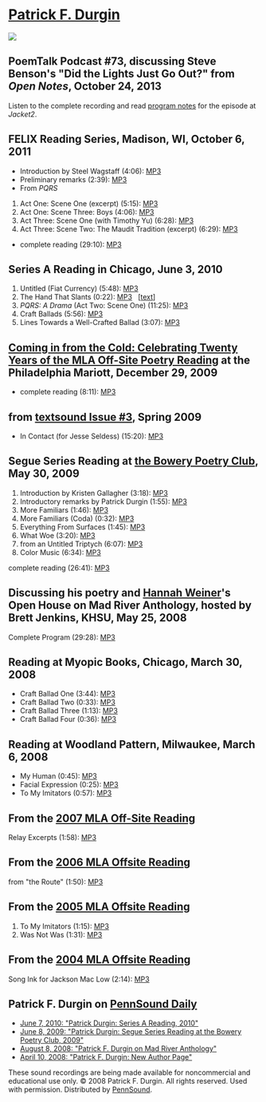 [Patrick F. Durgin](http://epc.buffalo.edu/authors/durgin/)
===========================================================

![](http://media.sas.upenn.edu/pennsound/misc/Images/Durgin-Full.jpg)

PoemTalk Podcast \#73, discussing Steve Benson's "Did the Lights Just Go Out?" from *Open Notes*, October 24, 2013
------------------------------------------------------------------------------------------------------------------

Listen to the complete recording and read [program notes](https://jacket2.org/podcasts/it-over-already-poemtalk-73) for the episode at *Jacket2*.

FELIX Reading Series, Madison, WI, October 6, 2011
--------------------------------------------------

-   Introduction by Steel Wagstaff (4:06): [MP3](http://media.sas.upenn.edu/pennsound/authors/Durgin/Felix-2011/Durgin-Patrick_1_Intro_Felix-Reading-Series_Madison-WI_10-6-11.mp3)
-   Preliminary remarks (2:39): [MP3](http://media.sas.upenn.edu/pennsound/authors/Durgin/Felix-2011/Durgin-Patrick_2_Opening-Comments_Felix-Reading-Series_Madison-WI_10-6-11.mp3)
-   From *PQRS*

1.  Act One: Scene One (excerpt) (5:15): [MP3](http://media.sas.upenn.edu/pennsound/authors/Durgin/Felix-2011/Durgin-Patrick_3_PQRS-Act-1-Scene-1_Felix-Reading-Series_Madison-WI_10-6-11.mp3)
2.  Act One: Scene Three: Boys (4:06): [MP3](http://media.sas.upenn.edu/pennsound/authors/Durgin/Felix-2011/Durgin-Patrick_4_PQRS-Act-1-Scene-3_Felix-Reading-Series_Madison-WI_10-6-11.mp3)
3.  Act Three: Scene One (with Timothy Yu) (6:28): [MP3](http://media.sas.upenn.edu/pennsound/authors/Durgin/Felix-2011/Durgin-Patrick_5_PQRS-Act-3-Scene-1_Felix-Reading-Series_Madison-WI_10-6-11.mp3)
4.  Act Three: Scene Two: The Maudit Tradition (excerpt) (6:29): [MP3](http://media.sas.upenn.edu/pennsound/authors/Durgin/Felix-2011/Durgin-Patrick_6_PQRS-Act-3-Scene-2_Felix-Reading-Series_Madison-WI_10-6-11.mp3)

-   complete reading (29:10): [MP3](http://media.sas.upenn.edu/pennsound/authors/Durgin/Felix-2011/Durgin-Patrick_Felix-Reading-Series_Madison-WI_10-6-11.mp3)

Series A Reading in Chicago, June 3, 2010
-----------------------------------------

1.  Untitled (Fiat Currency) (5:48): [MP3](http://media.sas.upenn.edu/pennsound/authors/Durgin/Series-A_2010/Durgin-Patrick_01_Untitled-Fiat-Currency_Series-A_Chicago_06-03-10.mp3)
2.  The Hand That Slants (0:22): [MP3](http://media.sas.upenn.edu/pennsound/authors/Durgin/Series-A_2010/Durgin-Patrick_02_The-Hand-That-Slants_Series-A_Chicago_06-03-10.mp3)   \[[text](http://poetsgulfcoast.wordpress.com/2010/05/27/the-hand-that-slants-by-patrick-durgin/)\]
3.  *PQRS: A Drama* (Act Two: Scene One) (11:25): [MP3](http://media.sas.upenn.edu/pennsound/authors/Durgin/Series-A_2010/Durgin-Patrick_03_from-PQRS_Series-A_Chicago_06-03-10.mp3)
4.  Craft Ballads (5:56): [MP3](http://media.sas.upenn.edu/pennsound/authors/Durgin/Series-A_2010/Durgin-Patrick_04_Craft-Ballads_Series-A_Chicago_06-03-10.mp3)
5.  Lines Towards a Well-Crafted Ballad (3:07): [MP3](http://media.sas.upenn.edu/pennsound/authors/Durgin/Series-A_2010/Durgin-Patrick_05_Lines-Toward-a-Well-Crafted-Ballad_Series-A_Chicago_06-03-10.mp3)

[Coming in from the Cold: Celebrating Twenty Years of the MLA Off-Site Poetry Reading](http://writing.upenn.edu/pennsound/x/MLA-Offsite.php) at the Philadelphia Mariott, December 29, 2009
-------------------------------------------------------------------------------------------------------------------------------------------------------------------------------------------

-   complete reading (8:11): [MP3](http://media.sas.upenn.edu/pennsound/groups/MLA-Offsite/2009_On-Site-and-Off-Site_Philadelphia/MLA-On-Site-Reading_Mariott_Philadelphia_individual-authors/Durgin-Patrick_09_Complete-Recording_MLA-onsite_Philadelphia-Mariott_12-29-09.mp3)

from [textsound Issue \#3](textsound-3.php), Spring 2009
--------------------------------------------------------

-   In Contact (for Jesse Seldess) (15:20): [MP3](http://media.sas.upenn.edu/pennsound/groups/textsound/3/Durgin-Patrick_07_In-Contact_Textsound_Issue-3_Spring-2009.mp3)

Segue Series Reading at [the Bowery Poetry Club](Segue-BPC.html), May 30, 2009
------------------------------------------------------------------------------

1. Introduction by Kristen Gallagher (3:18):
[MP3](http://media.sas.upenn.edu/pennsound/authors/Durgin/Segue-BPC/Durgin-Patrick_01_Introduction-by-Kristen-Gallagher_Segue-BPC_NYC_05-03-09.mp3)  
2. Introductory remarks by Patrick Durgin (1:55):
[MP3](http://media.sas.upenn.edu/pennsound/authors/Durgin/Segue-BPC/Durgin-Patrick_02_Introductory-remarks_Segue-BPC_NYC_05-03-09.mp3)  
3. More Familiars (1:46):
[MP3](http://media.sas.upenn.edu/pennsound/authors/Durgin/Segue-BPC/Durgin-Patrick_03_More-Familiars_Segue-BPC_NYC_05-03-09.mp3)  
4. More Familiars (Coda) (0:32):
[MP3](http://media.sas.upenn.edu/pennsound/authors/Durgin/Segue-BPC/Durgin-Patrick_04_More-Familiars-Coda_Segue-BPC_NYC_05-03-09.mp3)  
5. Everything From Surfaces (1:45):
[MP3](http://media.sas.upenn.edu/pennsound/authors/Durgin/Segue-BPC/Durgin-Patrick_05_Everything-From-Surfaces_Segue-BPC_NYC_05-03-09.mp3)  
6. What Woe (3:20):
[MP3](http://media.sas.upenn.edu/pennsound/authors/Durgin/Segue-BPC/Durgin-Patrick_06_What-Woe_Segue-BPC_NYC_05-03-09.mp3)  
7. from an Untitled Triptych (6:07):
[MP3](http://media.sas.upenn.edu/pennsound/authors/Durgin/Segue-BPC/Durgin-Patrick_07_from-Untitled-Triptych_Segue-BPC_NYC_05-03-09.mp3)  
8. Color Music (6:34):
[MP3](http://media.sas.upenn.edu/pennsound/authors/Durgin/Segue-BPC/Durgin-Patrick_08_Color-Music_Segue-BPC_NYC_05-03-09.mp3)  
  
complete reading (26:41):
[MP3](http://media.sas.upenn.edu/pennsound/authors/Durgin/Segue-BPC/Durgin-Patrick_Segue-BPC_NYC_05-03-09.mp3)

Discussing his poetry and [Hannah Weiner](http://writing.upenn.edu/pennsound/x/Weiner.html)'s Open House on Mad River Anthology, hosted by Brett Jenkins, KHSU, May 25, 2008
----------------------------------------------------------------------------------------------------------------------------------------------------------------------------

Complete Program (29:28): [MP3](http://media.sas.upenn.edu/pennsound/authors/Durgin/Durgin-Patrick_Mad-River-Anthology_KHSU_5-25-08.mp3)

Reading at Myopic Books, Chicago, March 30, 2008
------------------------------------------------

-   Craft Ballad One (3:44): [MP3](http://media.sas.upenn.edu/pennsound/authors/Durgin/Durgin-Patrick_Craft-Ballad-One_Myopic-Books_March-30-2008.mp3)
-   Craft Ballad Two (0:33): [MP3](http://media.sas.upenn.edu/pennsound/authors/Durgin/Durgin-Patrick_Craft-Ballad-Two_Myopic-Books_March-30-2008.mp3)
-   Craft Ballad Three (1:13): [MP3](http://media.sas.upenn.edu/pennsound/authors/Durgin/Durgin-Patrick_Craft-Ballad-Three_Myopic-Books_March-30-2008.mp3)
-   Craft Ballad Four (0:36): [MP3](http://media.sas.upenn.edu/pennsound/authors/Durgin/Durgin-Patrick_Craft-Ballad-Four_Myopic-Books_March-30-2008.mp3)

Reading at Woodland Pattern, Milwaukee, March 6, 2008
-----------------------------------------------------

-   My Human (0:45): [MP3](http://media.sas.upenn.edu/pennsound/authors/Durgin/Durgin-Patrick_My-Human_Woodland-Pattern_March-6-2008.mp3)
-   Facial Expression (0:25): [MP3](http://media.sas.upenn.edu/pennsound/authors/Durgin/Durgin-Patrick_Facial%20Expression_Woodland%20Pattern_March-6-2008.mp3)
-   To My Imitators (0:57): [MP3](http://media.sas.upenn.edu/pennsound/authors/Durgin/Durgin-Patrick_To-My-Imitators_Woodland-Pattern_March-6-2008.mp3)

From the [2007 MLA Off-Site Reading](http://writing.upenn.edu/pennsound/x/MLA-Offsite-2007.html)
------------------------------------------------------------------------------------------------

Relay Excerpts (1:58): [MP3](http://media.sas.upenn.edu/pennsound/groups/MLA-Offsite-2007/MLA-Offsite-Reading_13_Durgin-Patrick_Relay-Excerpts_Chicago_12-28-07.mp3)

From the [2006 MLA Offsite Reading](http://www.writing.upenn.edu/pennsound/x/MLA-Offsite.html)
----------------------------------------------------------------------------------------------

from "the Route" (1:50): [MP3](http://media.sas.upenn.edu/pennsound/authors/Durgin/Durgin-Patrick_from-The-Route-MLA-2006.mp3)


From the [2005 MLA Offsite Reading](http://writing.upenn.edu/pennsound/x/MLA-Offsite.php#12-28-05)
--------------------------------------------------------------------------------------------------

1.  To My Imitators (1:15): [MP3](http://media.sas.upenn.edu/pennsound/authors/Durgin/Durgin-Patrick_1_To-My-Imitators_MLA_DC_12-28-05.mp3)
2.  Was Not Was (1:31): [MP3](http://media.sas.upenn.edu/pennsound/authors/Durgin/Durgin-Patrick_2_Was-Not-Was_MLA_DC_12-28-05.mp3)

From the [2004 MLA Offsite Reading](http://www.writing.upenn.edu/pennsound/x/MLA-Offsite.html#2004)
---------------------------------------------------------------------------------------------------

Song Ink for Jackson Mac Low (2:14): [MP3](http://media.sas.upenn.edu/pennsound/authors/Durgin/Durgin-Patrick_Song-Ink-MLA-2004.mp3)

Patrick F. Durgin on [PennSound Daily](http://writing.upenn.edu/pennsound/daily)
--------------------------------------------------------------------------------

-   [June 7, 2010: "Patrick Durgin: Series A Reading, 2010"](http://writing.upenn.edu/pennsound/daily/201006.php#7_18:38)
-   [June 8, 2009: "Patrick Durgin: Segue Series Reading at the Bowery Poetry Club, 2009"](http://writing.upenn.edu/pennsound/daily/200906.php#8_11:58)
-   [August 8, 2008: "Patrick F. Durgin on Mad River Anthology"](http://writing.upenn.edu/pennsound/daily/200808.php#8_01:59)
-   [April 10, 2008: "Patrick F. Durgin: New Author Page"](http://writing.upenn.edu/pennsound/daily/200804.php#10_01:20)

These sound recordings are being made available for noncommercial and educational use only.
© 2008 Patrick F. Durgin. All rights reserved. Used with permission. Distributed by [PennSound](http://writing.upenn.edu/pennsound/index.html).

